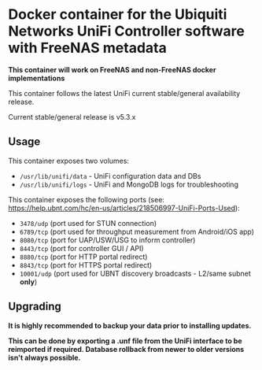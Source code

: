 # Docker container for the Ubiquiti Networks UniFi Controller software with FreeNAS metadata

**This container will work on FreeNAS and non-FreeNAS docker implementations**

This container follows the latest UniFi current stable/general availability release.

Current stable/general release is v5.3.x

## Usage

This container exposes two volumes:
* `/usr/lib/unifi/data` - UniFi configuration data and DBs
* `/usr/lib/unifi/logs` - UniFi and MongoDB logs for troubleshooting

This container exposes the following ports (see: https://help.ubnt.com/hc/en-us/articles/218506997-UniFi-Ports-Used):
* `3478/udp` (port used for STUN connection)
* `6789/tcp` (port used for throughput measurement from Android/iOS app)
* `8080/tcp` (port for UAP/USW/USG to inform controller)
* `8443/tcp` (port for controller GUI / API)
* `8880/tcp` (port for HTTP portal redirect)
* `8843/tcp` (port for HTTPS portal redirect)
* `10001/udp` (port used for UBNT discovery broadcasts - L2/same subnet **only**)

## Upgrading

**It is highly recommended to backup your data prior to installing updates.**

**This can be done by exporting a .unf file from the UniFi interface to be reimported if required. Database rollback from newer to older versions isn't always possible.**
